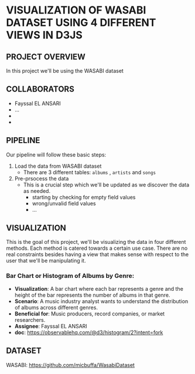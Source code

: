 # VISUALIZATION OF WASABI DATASET USING 4 DIFFERENT VIEWS IN D3JS

## PROJECT OVERVIEW

In this project we'll be using the WASABI dataset

## COLLABORATORS

- Fayssal EL ANSARI
- ...
-
-

## PIPELINE

Our pipeline will follow these basic steps:

1. Load the data from WASABI dataset
   - There are 3 different tables: `albums` , `artists` and `songs`
2. Pre-prsocess the data
   - This is a crucial step which we'll be updated as we discover the data as needed.
     - starting by checking for empty field values
     - wrong/unvalid field values
     - ...

## VISUALIZATION

This is the goal of this project, we'll be visualizing the data in four different methods. Each method is catered towards a certain use case. There are no real constraints besides having a view that makes sense with respect to the user that we'll be manipulating it.

### Bar Chart or Histogram of Albums by Genre:

- **Visualization**: A bar chart where each bar represents a genre and the height of the bar represents the number of albums in that genre.
- **Scenario**: A music industry analyst wants to understand the distribution of albums across different genres.
- **Beneficial for**: Music producers, record companies, or market researchers.
- **Assignee**: Fayssal EL ANSARI
- **doc**: https://observablehq.com/@d3/histogram/2?intent=fork

## DATASET

WASABI: https://github.com/micbuffa/WasabiDataset
